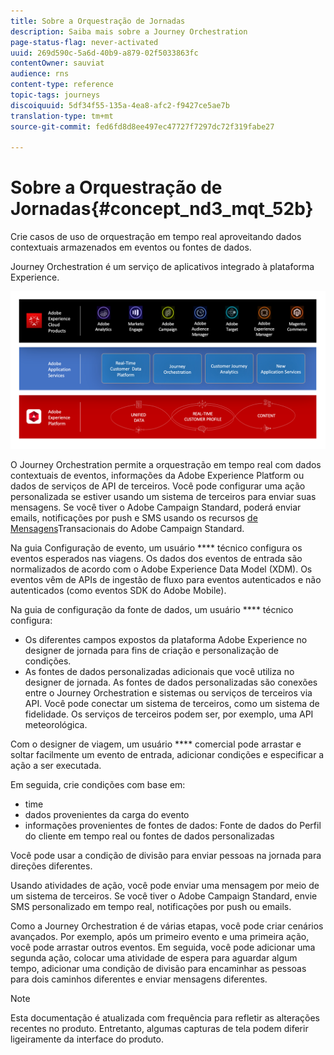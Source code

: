 ```yaml
---
title: Sobre a Orquestração de Jornadas
description: Saiba mais sobre a Journey Orchestration
page-status-flag: never-activated
uuid: 269d590c-5a6d-40b9-a879-02f5033863fc
contentOwner: sauviat
audience: rns
content-type: reference
topic-tags: journeys
discoiquuid: 5df34f55-135a-4ea8-afc2-f9427ce5ae7b
translation-type: tm+mt
source-git-commit: fed6fd8d8ee497ec47727f7297dc72f319fabe27

---
```



# Sobre a Orquestração de Jornadas{#concept_nd3_mqt_52b}

Crie casos de uso de orquestração em tempo real aproveitando dados contextuais armazenados em eventos ou fontes de dados.

Journey Orchestration é um serviço de aplicativos integrado à plataforma Experience.

![](../assets/journeydiagram.png)

O Journey Orchestration permite a orquestração em tempo real com dados contextuais de eventos, informações da Adobe Experience Platform ou dados de serviços de API de terceiros. Você pode configurar uma ação personalizada se estiver usando um sistema de terceiros para enviar suas mensagens. Se você tiver o Adobe Campaign Standard, poderá enviar emails, notificações por push e SMS usando os recursos [de Mensagens](https://docs.adobe.com/content/help/en/campaign-standard/using/communication-channels/transactional-messaging/about-transactional-messaging.html)Transacionais do Adobe Campaign Standard.

Na guia Configuração de evento, um usuário **** técnico configura os eventos esperados nas viagens. Os dados dos eventos de entrada são normalizados de acordo com o Adobe Experience Data Model (XDM). Os eventos vêm de APIs de ingestão de fluxo para eventos autenticados e não autenticados (como eventos SDK do Adobe Mobile).

Na guia de configuração da fonte de dados, um usuário **** técnico configura:

* Os diferentes campos expostos da plataforma Adobe Experience no designer de jornada para fins de criação e personalização de condições.
* As fontes de dados personalizadas adicionais que você utiliza no designer de jornada. As fontes de dados personalizadas são conexões entre o Journey Orchestration e sistemas ou serviços de terceiros via API. Você pode conectar um sistema de terceiros, como um sistema de fidelidade. Os serviços de terceiros podem ser, por exemplo, uma API meteorológica.

Com o designer de viagem, um usuário **** comercial pode arrastar e soltar facilmente um evento de entrada, adicionar condições e especificar a ação a ser executada.

Em seguida, crie condições com base em:

* time
* dados provenientes da carga do evento
* informações provenientes de fontes de dados: Fonte de dados do Perfil do cliente em tempo real ou fontes de dados personalizadas

Você pode usar a condição de divisão para enviar pessoas na jornada para direções diferentes.

Usando atividades de ação, você pode enviar uma mensagem por meio de um sistema de terceiros. Se você tiver o Adobe Campaign Standard, envie SMS personalizado em tempo real, notificações por push ou emails.

Como a Journey Orchestration é de várias etapas, você pode criar cenários avançados. Por exemplo, após um primeiro evento e uma primeira ação, você pode arrastar outros eventos. Em seguida, você pode adicionar uma segunda ação, colocar uma atividade de espera para aguardar algum tempo, adicionar uma condição de divisão para encaminhar as pessoas para dois caminhos diferentes e enviar mensagens diferentes.

>[!NOTE]
>
>Esta documentação é atualizada com frequência para refletir as alterações recentes no produto. Entretanto, algumas capturas de tela podem diferir ligeiramente da interface do produto.

